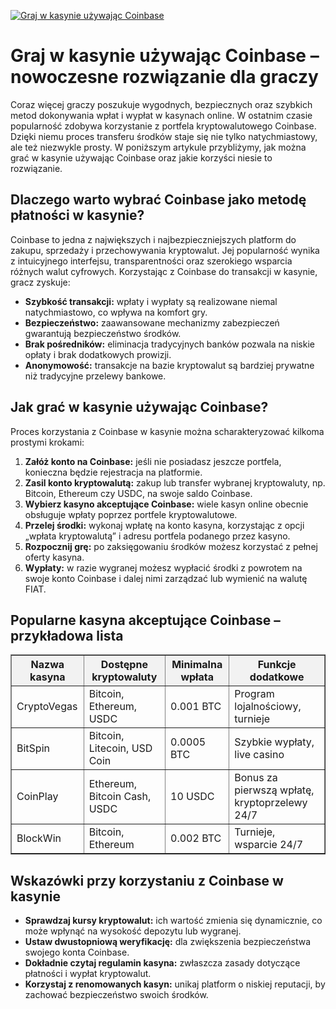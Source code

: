 [![Graj w kasynie używając Coinbase](https://123-caf.pages.dev/gitsignup.png)](https://vrmoo.ru/Bt82HjjY)

<h1>Graj w kasynie używając Coinbase – nowoczesne rozwiązanie dla graczy</h1> <p>Coraz więcej graczy poszukuje wygodnych, bezpiecznych oraz szybkich metod dokonywania wpłat i wypłat w kasynach online. W ostatnim czasie popularność zdobywa korzystanie z portfela kryptowalutowego Coinbase. Dzięki niemu proces transferu środków staje się nie tylko natychmiastowy, ale też niezwykle prosty. W poniższym artykule przybliżymy, jak można grać w kasynie używając Coinbase oraz jakie korzyści niesie to rozwiązanie.</p>  <h2>Dlaczego warto wybrać Coinbase jako metodę płatności w kasynie?</h2> <p>Coinbase to jedna z największych i najbezpieczniejszych platform do zakupu, sprzedaży i przechowywania kryptowalut. Jej popularność wynika z intuicyjnego interfejsu, transparentności oraz szerokiego wsparcia różnych walut cyfrowych. Korzystając z Coinbase do transakcji w kasynie, gracz zyskuje:</p> <ul>   <li><strong>Szybkość transakcji:</strong> wpłaty i wypłaty są realizowane niemal natychmiastowo, co wpływa na komfort gry.</li>   <li><strong>Bezpieczeństwo:</strong> zaawansowane mechanizmy zabezpieczeń gwarantują bezpieczeństwo środków.</li>   <li><strong>Brak pośredników:</strong> eliminacja tradycyjnych banków pozwala na niskie opłaty i brak dodatkowych prowizji.</li>   <li><strong>Anonymowość:</strong> transakcje na bazie kryptowalut są bardziej prywatne niż tradycyjne przelewy bankowe.</li> </ul>  <h2>Jak grać w kasynie używając Coinbase?</h2> <p>Proces korzystania z Coinbase w kasynie można scharakteryzować kilkoma prostymi krokami:</p> <ol>   <li><strong>Załóż konto na Coinbase:</strong> jeśli nie posiadasz jeszcze portfela, konieczna będzie rejestracja na platformie.</li>   <li><strong>Zasil konto kryptowalutą:</strong> zakup lub transfer wybranej kryptowaluty, np. Bitcoin, Ethereum czy USDC, na swoje saldo Coinbase.</li>   <li><strong>Wybierz kasyno akceptujące Coinbase:</strong> wiele kasyn online obecnie obsługuje wpłaty poprzez portfele kryptowalutowe.</li>   <li><strong>Przelej środki:</strong> wykonaj wpłatę na konto kasyna, korzystając z opcji „wpłata kryptowalutą” i adresu portfela podanego przez kasyno.</li>   <li><strong>Rozpocznij grę:</strong> po zaksięgowaniu środków możesz korzystać z pełnej oferty kasyna.</li>   <li><strong>Wypłaty:</strong> w razie wygranej możesz wypłacić środki z powrotem na swoje konto Coinbase i dalej nimi zarządzać lub wymienić na walutę FIAT.</li> </ol>  <h2>Popularne kasyna akceptujące Coinbase – przykładowa lista</h2> <table border="1" cellpadding="8" cellspacing="0" style="border-collapse: collapse; width: 100%;">   <thead>     <tr style="background-color: #f2f2f2;">       <th>Nazwa kasyna</th>       <th>Dostępne kryptowaluty</th>       <th>Minimalna wpłata</th>       <th>Funkcje dodatkowe</th>     </tr>   </thead>   <tbody>     <tr>       <td>CryptoVegas</td>       <td>Bitcoin, Ethereum, USDC</td>       <td>0.001 BTC</td>       <td>Program lojalnościowy, turnieje</td>     </tr>     <tr>       <td>BitSpin</td>       <td>Bitcoin, Litecoin, USD Coin</td>       <td>0.0005 BTC</td>       <td>Szybkie wypłaty, live casino</td>     </tr>     <tr>       <td>CoinPlay</td>       <td>Ethereum, Bitcoin Cash, USDC</td>       <td>10 USDC</td>       <td>Bonus za pierwszą wpłatę, kryptoprzelewy 24/7</td>     </tr>     <tr>       <td>BlockWin</td>       <td>Bitcoin, Ethereum</td>       <td>0.002 BTC</td>       <td>Turnieje, wsparcie 24/7</td>     </tr>   </tbody> </table>  <h2>Wskazówki przy korzystaniu z Coinbase w kasynie</h2> <ul>   <li><strong>Sprawdzaj kursy kryptowalut:</strong> ich wartość zmienia się dynamicznie, co może wpłynąć na wysokość depozytu lub wygranej.</li>   <li><strong>Ustaw dwustopniową weryfikację:</strong> dla zwiększenia bezpieczeństwa swojego konta Coinbase.</li>   <li><strong>Dokładnie czytaj regulamin kasyna:</strong> zwłaszcza zasady dotyczące płatności i wypłat kryptowalut.</li>   <li><strong>Korzystaj z renomowanych kasyn:</strong> unikaj platform o niskiej reputacji, by zachować bezpieczeństwo swoich środków.</li> </ul>